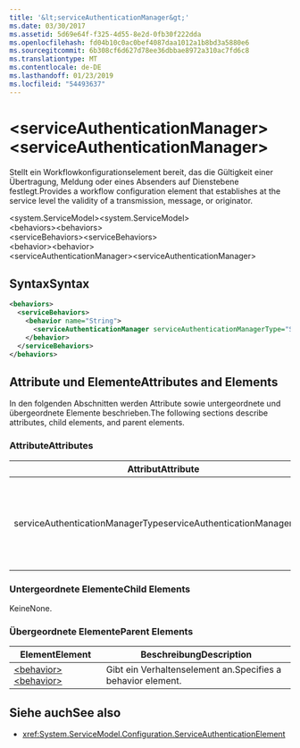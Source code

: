 ```yaml
---
title: '&lt;serviceAuthenticationManager&gt;'
ms.date: 03/30/2017
ms.assetid: 5d69e64f-f325-4d55-8e2d-0fb30f222dda
ms.openlocfilehash: fd04b10c0ac0bef4087daa1012a1b8bd3a5880e6
ms.sourcegitcommit: 6b308cf6d627d78ee36dbbae8972a310ac7fd6c8
ms.translationtype: MT
ms.contentlocale: de-DE
ms.lasthandoff: 01/23/2019
ms.locfileid: "54493637"
---
```

# <a name="ltserviceauthenticationmanagergt"></a><span data-ttu-id="8f821-102">&lt;serviceAuthenticationManager&gt;</span><span class="sxs-lookup"><span data-stu-id="8f821-102">&lt;serviceAuthenticationManager&gt;</span></span>
<span data-ttu-id="8f821-103">Stellt ein Workflowkonfigurationselement bereit, das die Gültigkeit einer Übertragung, Meldung oder eines Absenders auf Dienstebene festlegt.</span><span class="sxs-lookup"><span data-stu-id="8f821-103">Provides a workflow configuration element that establishes at the service level the validity of a transmission, message, or originator.</span></span>  
  
<span data-ttu-id="8f821-104">\<system.ServiceModel></span><span class="sxs-lookup"><span data-stu-id="8f821-104">\<system.ServiceModel></span></span>  
<span data-ttu-id="8f821-105">\<behaviors></span><span class="sxs-lookup"><span data-stu-id="8f821-105">\<behaviors></span></span>  
<span data-ttu-id="8f821-106">\<serviceBehaviors></span><span class="sxs-lookup"><span data-stu-id="8f821-106">\<serviceBehaviors></span></span>  
<span data-ttu-id="8f821-107">\<behavior></span><span class="sxs-lookup"><span data-stu-id="8f821-107">\<behavior></span></span>  
<span data-ttu-id="8f821-108">\<serviceAuthenticationManager></span><span class="sxs-lookup"><span data-stu-id="8f821-108">\<serviceAuthenticationManager></span></span>  
  
## <a name="syntax"></a><span data-ttu-id="8f821-109">Syntax</span><span class="sxs-lookup"><span data-stu-id="8f821-109">Syntax</span></span>  
  
```xml  
<behaviors>
  <serviceBehaviors>
    <behavior name="String">
      <serviceAuthenticationManager serviceAuthenticationManagerType="String" />
    </behavior>
  </serviceBehaviors>
</behaviors>
```  
  
## <a name="attributes-and-elements"></a><span data-ttu-id="8f821-110">Attribute und Elemente</span><span class="sxs-lookup"><span data-stu-id="8f821-110">Attributes and Elements</span></span>  
 <span data-ttu-id="8f821-111">In den folgenden Abschnitten werden Attribute sowie untergeordnete und übergeordnete Elemente beschrieben.</span><span class="sxs-lookup"><span data-stu-id="8f821-111">The following sections describe attributes, child elements, and parent elements.</span></span>  
  
### <a name="attributes"></a><span data-ttu-id="8f821-112">Attribute</span><span class="sxs-lookup"><span data-stu-id="8f821-112">Attributes</span></span>  
  
|<span data-ttu-id="8f821-113">Attribut</span><span class="sxs-lookup"><span data-stu-id="8f821-113">Attribute</span></span>|<span data-ttu-id="8f821-114">Beschreibung</span><span class="sxs-lookup"><span data-stu-id="8f821-114">Description</span></span>|  
|---------------|-----------------|  
|<span data-ttu-id="8f821-115">serviceAuthenticationManagerType</span><span class="sxs-lookup"><span data-stu-id="8f821-115">serviceAuthenticationManagerType</span></span>|<span data-ttu-id="8f821-116">Eine Zeichenfolge, die den Typ der Authentifizierungsrichtlinie für das aktuelle Verhalten angibt.</span><span class="sxs-lookup"><span data-stu-id="8f821-116">A string that specifies the type of the authentication policy for the current behavior.</span></span>|  
  
### <a name="child-elements"></a><span data-ttu-id="8f821-117">Untergeordnete Elemente</span><span class="sxs-lookup"><span data-stu-id="8f821-117">Child Elements</span></span>  
 <span data-ttu-id="8f821-118">Keine</span><span class="sxs-lookup"><span data-stu-id="8f821-118">None.</span></span>  
  
### <a name="parent-elements"></a><span data-ttu-id="8f821-119">Übergeordnete Elemente</span><span class="sxs-lookup"><span data-stu-id="8f821-119">Parent Elements</span></span>  
  
|<span data-ttu-id="8f821-120">Element</span><span class="sxs-lookup"><span data-stu-id="8f821-120">Element</span></span>|<span data-ttu-id="8f821-121">Beschreibung</span><span class="sxs-lookup"><span data-stu-id="8f821-121">Description</span></span>|  
|-------------|-----------------|  
|[<span data-ttu-id="8f821-122">\<behavior></span><span class="sxs-lookup"><span data-stu-id="8f821-122">\<behavior></span></span>](../../../../../docs/framework/configure-apps/file-schema/wcf/behavior-of-endpointbehaviors.md)|<span data-ttu-id="8f821-123">Gibt ein Verhaltenselement an.</span><span class="sxs-lookup"><span data-stu-id="8f821-123">Specifies a behavior element.</span></span>|  
  
## <a name="see-also"></a><span data-ttu-id="8f821-124">Siehe auch</span><span class="sxs-lookup"><span data-stu-id="8f821-124">See also</span></span>
- <xref:System.ServiceModel.Configuration.ServiceAuthenticationElement>
